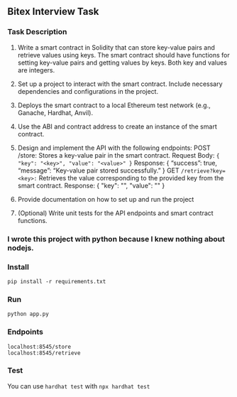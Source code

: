 ## Bitex Interview Task
### Task Description
1. Write a smart contract in Solidity that can store key-value pairs and retrieve values using keys. The smart contract should have functions for setting key-value pairs and getting values by keys. Both key and values are integers.
2. Set up a project to interact with the smart contract. Include necessary dependencies and configurations in the project.

3. Deploys the smart contract to a local Ethereum test network (e.g., Ganache, Hardhat, Anvil).
4. Use the ABI and contract address to create an instance of the smart contract.

5. Design and implement the API with the following endpoints: 
    POST /store: Stores a key-value pair in the smart contract.
    Request Body: `{ "key": "<key>", "value": "<value>" }`
    Response: { “success”: true, “message”: “Key-value pair stored successfully.” }
    GET `/retrieve?key=<key>:` Retrieves the value corresponding to the provided key from the smart contract.
    Response: { "key": "<key>", "value": "<value>" }

6. Provide documentation on how to set up and run the project

7. (Optional) Write unit tests for the API endpoints and smart contract functions.
  
### I wrote this project with python because I knew nothing about nodejs.
  
### Install
```
pip install -r requirements.txt
```

### Run
```
python app.py
```

### Endpoints
```
localhost:8545/store
localhost:8545/retrieve
```

### Test
You can use `hardhat test` with `npx hardhat test`
